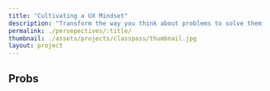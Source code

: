 ```yaml
---
title: "Cultivating a UX Mindset"
description: "Transform the way you think about problems to solve them better."
permalink: ./persepectives/:title/
thumbnail: ./assets/projects/classpass/thumbnail.jpg
layout: project
---
```

<div class="container">
  <h2>Probs</h2>
</div>
